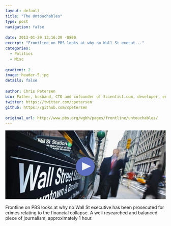 ```yaml
---
layout: default
title: "The Untouchables"
type: post
navigation: false

date: 2013-01-29 13:16:29 -0800
excerpt: "Frontline on PBS looks at why no Wall St execut..."
categories:
  - Politics
  - Misc

gradient: 2
image: header-5.jpg
details: false

author: Chris Petersen
bio: Father, husband, CTO and cofounder of Scientist.com, developer, entrepreneur and technologist.
twitter: https://twitter.com/cpetersen
github: https://github.com/cpetersen

original_url: http://www.pbs.org/wgbh/pages/frontline/untouchables/
---
```





 ![0b3ca5b5c073969eddbcbff5efac0427.png](/assets/import/0b3ca5b5c073969eddbcbff5efac0427.png) 

 Frontline on PBS looks at why no Wall St executive has been prosecuted for crimes relating to the financial collapse. A well researched and balanced piece of journalism, approximately 1 hour.
